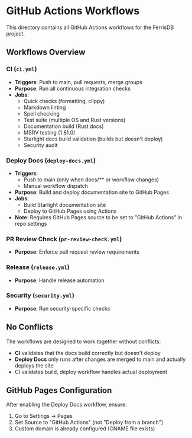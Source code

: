 # GitHub Actions Workflows

This directory contains all GitHub Actions workflows for the FerrisDB project.

## Workflows Overview

### CI (`ci.yml`)

- **Triggers**: Push to main, pull requests, merge groups
- **Purpose**: Run all continuous integration checks
- **Jobs**:
  - Quick checks (formatting, clippy)
  - Markdown linting
  - Spell checking
  - Test suite (multiple OS and Rust versions)
  - Documentation build (Rust docs)
  - MSRV testing (1.81.0)
  - Starlight docs build validation (builds but doesn't deploy)
  - Security audit

### Deploy Docs (`deploy-docs.yml`)

- **Triggers**:
  - Push to main (only when docs/\*\* or workflow changes)
  - Manual workflow dispatch
- **Purpose**: Build and deploy documentation site to GitHub Pages
- **Jobs**:
  - Build Starlight documentation site
  - Deploy to GitHub Pages using Actions
- **Note**: Requires GitHub Pages source to be set to "GitHub Actions" in repo settings

### PR Review Check (`pr-review-check.yml`)

- **Purpose**: Enforce pull request review requirements

### Release (`release.yml`)

- **Purpose**: Handle release automation

### Security (`security.yml`)

- **Purpose**: Run security-specific checks

## No Conflicts

The workflows are designed to work together without conflicts:

- **CI** validates that the docs build correctly but doesn't deploy
- **Deploy Docs** only runs after changes are merged to main and actually deploys the site
- CI validates build, deploy workflow handles actual deployment

## GitHub Pages Configuration

After enabling the Deploy Docs workflow, ensure:

1. Go to Settings → Pages
2. Set Source to "GitHub Actions" (not "Deploy from a branch")
3. Custom domain is already configured (CNAME file exists)
